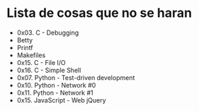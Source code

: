 # Lista de cosas que no se haran

- 0x03. C - Debugging 
- Betty
- Printf
- Makefiles
- 0x15. C - File I/O
- 0x16. C - Simple Shell 
- 0x07. Python - Test-driven development 
- 0x10. Python - Network #0 
- 0x11. Python - Network #1
- 0x15. JavaScript - Web jQuery 
